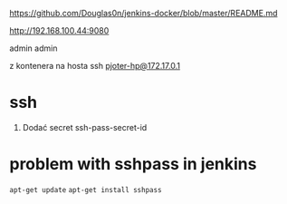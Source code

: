 https://github.com/Douglas0n/jenkins-docker/blob/master/README.md

http://192.168.100.44:9080

admin admin


z kontenera na hosta
ssh pjoter-hp@172.17.0.1

# ssh
1. Dodać secret ssh-pass-secret-id


# problem with sshpass in jenkins
`apt-get update`
`apt-get install sshpass`
